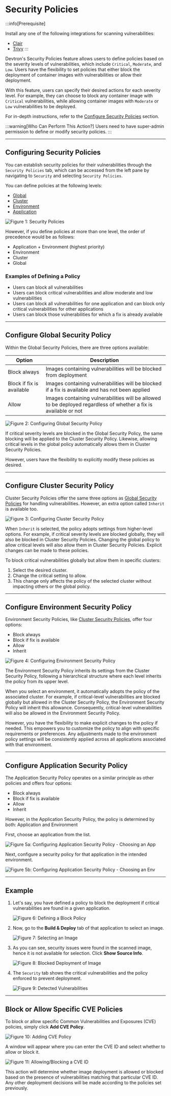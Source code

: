 # Security Policies

:::info[Prerequisite]

Install any one of the following integrations for scanning vulnerabilities:
* [Clair](../../user-guide/integrations/vulnerability-scanning/clair.md)
* [Trivy](../../user-guide/integrations/vulnerability-scanning/trivy.md)
:::

Devtron's Security Policies feature allows users to define policies based on the severity levels of vulnerabilities, which include `Critical`, `Moderate`, and `Low`. Users have the flexibility to set policies that either block the deployment of container images with vulnerabilities or allow their deployment.

With this feature, users can specify their desired actions for each severity level. For example, they can choose to block any container image with `Critical` vulnerabilities, while allowing container images with `Moderate` or `Low` vulnerabilities to be deployed.

For in-depth instructions, refer to the [Configure Security Policies](#configuring-security-policies) section.

:::warning[Who Can Perform This Action?]
Users need to have super-admin permission to define or modify security policies.
:::

---

## Configuring Security Policies

You can establish security policies for their vulnerabilities through the `Security Policies` tab, which can be accessed from the left pane by navigating to `Security` and selecting `Security Policies`.

You can define policies at the following levels:

* [Global](#configure-global-security-policy)
* [Cluster](#configure-cluster-security-policy)
* [Environment](#configure-environment-security-policy)
* [Application](#configure-application-security-policy)

![Figure 1: Security Policies](https://devtron-public-asset.s3.us-east-2.amazonaws.com/images/security-features/new/security-feature-global-security-policies.jpg)

However, if you define policies at more than one level, the order of precedence would be as follows:

* Application + Environment (highest priority)
* Environment
* Cluster
* Global

### Examples of Defining a Policy

* Users can block all vulnerabilities
* Users can block critical vulnerabilities and allow moderate and low vulnerabilities
* Users can block all vulnerabilities for one application and can block only critical vulnerabilities for other applications
* Users can block those vulnerabilities for which a fix is already available

---

## Configure Global Security Policy

Within the Global Security Policies, there are three options available:

| Option                    | Description                                                                                        |
| ------------------------- | ---------------------------------------------------------------------------------------------------|
| Block always               | Images containing vulnerabilities will be blocked from deployment                        |
| Block if fix is available  | Images containing vulnerabilities will be blocked if a fix is available and has not been applied |
| Allow | Images containing vulnerabilities will be allowed to be deployed regardless of whether a fix is available or not |

![Figure 2: Configuring Global Security Policy](https://devtron-public-asset.s3.us-east-2.amazonaws.com/images/security-features/new/global-security-policy-1.jpg)

If critical severity levels are blocked in the Global Security Policy, the same blocking will be applied to the Cluster Security Policy. Likewise, allowing critical levels in the global policy automatically allows them in Cluster Security Policies.

However, users have the flexibility to explicitly modify these policies as desired.

---

## Configure Cluster Security Policy

Cluster Security Policies offer the same three options as [Global Security Policies](#configure-global-security-policy) for handling vulnerabilities. However, an extra option called `Inherit` is available too.

![Figure 3: Configuring Cluster Security Policy](https://devtron-public-asset.s3.us-east-2.amazonaws.com/images/security-features/new/cluster-security-policy-1.jpg)

When `Inherit` is selected, the policy adopts settings from higher-level options. For example, if critical severity levels are blocked globally, they will also be blocked in Cluster Security Policies. Changing the global policy to allow critical levels will also allow them in Cluster Security Policies. Explicit changes can be made to these policies.

To block critical vulnerabilities globally but allow them in specific clusters:

1. Select the desired cluster.
2. Change the critical setting to allow.
3. This change only affects the policy of the selected cluster without impacting others or the global policy.

---

## Configure Environment Security Policy

Environment Security Policies, like [Cluster Security Policies](#configure-cluster-security-policy), offer four options:

* Block always
* Block if fix is available
* Allow
* Inherit

![Figure 4: Configuring Environment Security Policy](https://devtron-public-asset.s3.us-east-2.amazonaws.com/images/security-features/new/environment-security-policy-1.jpg)

The Environment Security Policy inherits its settings from the Cluster Security Policy, following a hierarchical structure where each level inherits the policy from its upper level.

When you select an environment, it automatically adopts the policy of the associated cluster. For example, if critical-level vulnerabilities are blocked globally but allowed in the Cluster Security Policy, the Environment Security Policy will inherit this allowance. Consequently, critical-level vulnerabilities will also be allowed in the Environment Security Policy.

However, you have the flexibility to make explicit changes to the policy if needed. This empowers you to customize the policy to align with specific requirements or preferences. Any adjustments made to the environment policy settings will be consistently applied across all applications associated with that environment.

---

## Configure Application Security Policy

The Application Security Policy operates on a similar principle as other policies and offers four options:

* Block always
* Block if fix is available
* Allow
* Inherit

However, in the Application Security Policy, the policy is determined by both: Application and Environment

First, choose an application from the list.

![Figure 5a: Configuring Application Security Policy - Choosing an App](https://devtron-public-asset.s3.us-east-2.amazonaws.com/images/security-features/new/app-selection.jpg)

Next, configure a security policy for that application in the intended environment.

![Figure 5b: Configuring Application Security Policy - Choosing an Env](https://devtron-public-asset.s3.us-east-2.amazonaws.com/images/security-features/new/app-env-v2.jpg)

---

## Example

1. Let's say, you have defined a policy to block the deployment if critical vulnerabilities are found in a given application.

    ![Figure 6: Defining a Block Policy](https://devtron-public-asset.s3.us-east-2.amazonaws.com/images/security-features/new/blocked-example.jpg)

2. Now, go to the **Build & Deploy** tab of that application to select an image.

    ![Figure 7: Selecting an Image](https://devtron-public-asset.s3.us-east-2.amazonaws.com/images/security-features/new/select-image.jpg)

3. As you can see, security issues were found in the scanned image, hence it is not available for selection. Click **Show Source Info**.

    ![Figure 8: Blocked Deployment of Image](https://devtron-public-asset.s3.us-east-2.amazonaws.com/images/security-features/new/source-info.jpg)

4. The `Security` tab shows the critical vulnerabilities and the policy enforced to prevent deployment.

    ![Figure 9: Detected Vulnerabilities](https://devtron-public-asset.s3.us-east-2.amazonaws.com/images/security-features/new/blocked-deployment.jpg)

---

## Block or Allow Specific CVE Policies

To block or allow specific Common Vulnerabilities and Exposures (CVE) policies, simply click **Add CVE Policy**.

![Figure 10: Adding CVE Policy](https://devtron-public-asset.s3.us-east-2.amazonaws.com/images/security-features/new/add-cve-policy-1.jpg)

A window will appear where you can enter the CVE ID and select whether to allow or block it.

![Figure 11: Allowing/Blocking a CVE ID](https://devtron-public-asset.s3.us-east-2.amazonaws.com/images/security-features/new/cve-popup-v2.jpg)

This action will determine whether image deployment is allowed or blocked based on the presence of vulnerabilities matching that particular CVE ID. Any other deployment decisions will be made according to the policies set previously.




